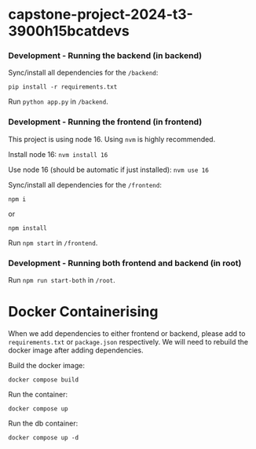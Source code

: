# capstone-project-2024-t3-3900h15bcatdevs

### Development - Running the backend (in backend)
Sync/install all dependencies for the ```/backend```:
```
pip install -r requirements.txt
```

Run ```python app.py``` in ```/backend```.

### Development - Running the frontend (in frontend)
This project is using node 16. Using ```nvm``` is highly recommended.

Install node 16:
```nvm install 16```

Use node 16 (should be automatic if just installed):
```nvm use 16```

Sync/install all dependencies for the ```/frontend```:
```
npm i
```
or
```
npm install
```

Run ```npm start``` in ```/frontend```.

### Development - Running both frontend and backend (in root)

Run ```npm run start-both``` in ```/root```.


# Docker Containerising

When we add dependencies to either frontend or backend, please add to ```requirements.txt``` or ```package.json``` respectively. We will need to rebuild the docker image after adding dependencies.

Build the docker image:
```
docker compose build
```

Run the container:
```
docker compose up
```
Run the db container:
```
docker compose up -d
```
